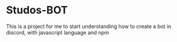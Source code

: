 # Studos-BOT
This is a project for me to start understanding how to create a bot in discord, with javascript language and npm

